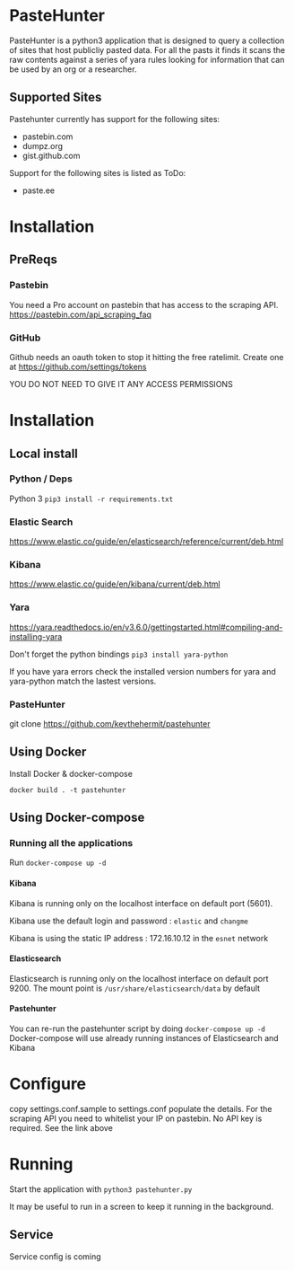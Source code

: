 # PasteHunter
PasteHunter is a python3 application that is designed to query a collection of sites that host publicliy pasted data. 
For all the pasts it finds it scans the raw contents against a series of yara rules looking for information that can be used 
by an org or a researcher.

## Supported Sites
Pastehunter currently has support for the following sites:
 - pastebin.com
 - dumpz.org
 - gist.github.com

Support for the following sites is listed as ToDo:
 - paste.ee


# Installation

## PreReqs

### Pastebin

You need a Pro account on pastebin that has access to the scraping API.
https://pastebin.com/api_scraping_faq

### GitHub
Github needs an oauth token to stop it hitting the free ratelimit. 
Create one at https://github.com/settings/tokens

YOU DO NOT NEED TO GIVE IT ANY ACCESS PERMISSIONS

# Installation

## Local install 

### Python / Deps
Python 3
```pip3 install -r requirements.txt```


### Elastic Search
https://www.elastic.co/guide/en/elasticsearch/reference/current/deb.html

### Kibana
https://www.elastic.co/guide/en/kibana/current/deb.html

### Yara
https://yara.readthedocs.io/en/v3.6.0/gettingstarted.html#compiling-and-installing-yara

Don't forget the python bindings
```pip3 install yara-python```

If you have yara errors check the installed version numbers for yara and yara-python match the lastest versions.

### PasteHunter
git clone https://github.com/kevthehermit/pastehunter

## Using Docker

Install Docker & docker-compose

`docker build . -t pastehunter`

## Using Docker-compose

### Running all the applications
Run `docker-compose up -d`

#### Kibana

Kibana is running only on the localhost interface on default port (5601).

Kibana use the default login and password : `elastic` and `changme`

Kibana is using the static IP address : 172.16.10.12 in the `esnet`  network

#### Elasticsearch

Elasticsearch is running only on the localhost interface on default port 9200.
The mount point is `/usr/share/elasticsearch/data` by default

#### Pastehunter

You can re-run the pastehunter script by doing `docker-compose up -d`
Docker-compose will use already running instances of Elasticsearch and Kibana


# Configure

copy settings.conf.sample to settings.conf
populate the details.
For the scraping API you need to whitelist your IP on pastebin. No API key is required. See the link above

# Running

Start the application with ```python3 pastehunter.py```

It may be useful to run in a screen to keep it running in the background. 

## Service 
Service config is coming 

